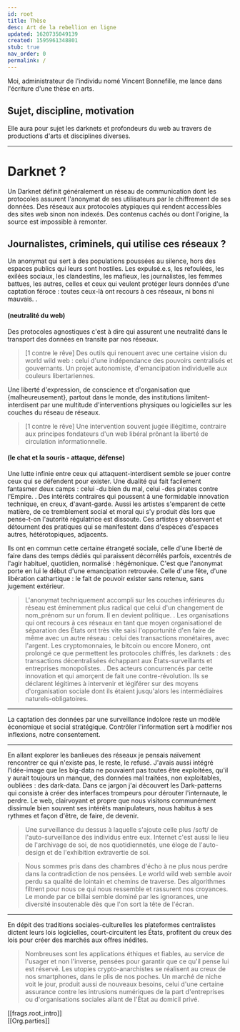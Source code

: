 ```yaml
---
id: root
title: Thèse
desc: Art de la rebellion en ligne
updated: 1620735049139
created: 1595961348801
stub: true
nav_order: 0
permalink: /
---
```

Moi, administrateur de l'individu nomé Vincent Bonnefille, me lance dans l'écriture d'une thèse en arts. 

## Sujet, discipline, motivation 
Elle aura pour sujet les darknets et profondeurs du web au travers de productions d'arts et disciplines diverses. 

---

# Darknet ?
Un Darknet définit généralement un réseau de communication dont les protocoles assurent l'anonymat de ses utilisateurs par le chiffrement de ses données. Des réseaux aux protocoles atypiques qui rendent accessibles des sites web sinon non indexés. Des contenus cachés ou dont l'origine, la source est impossible à remonter. 

## Journalistes, criminels, qui utilise ces réseaux ?
Un anonymat qui sert à des populations poussées au silence, hors des espaces publics qui leurs sont hostiles. Les expulsé.e.s, les refoulées, les exilées sociaux, les clandestins, les mafieux, les journalistes, les femmes battues, les autres, celles et ceux qui veulent protéger leurs données d'une captation féroce : toutes ceux-là ont recours à ces réseaux, ni bons ni mauvais. 
.
#### (neutralité du web)
Des protocoles agnostiques c'est à dire qui assurent une neutralité dans le transport des données en transite par nos réseaux. 
> [1 contre le rêve] Des outils qui renouent avec une certaine vision du world wild web : celui d'une indépendance des pouvoirs centralisés et gouvernants. Un projet autonomiste, d'emancipation individuelle aux couleurs libertariennes.

Une liberté d'expression, de conscience et d'organisation que {malheureusement}, partout dans le monde, des institutions limitent-interdisent par une multitude d'interventions physiques ou logicielles sur les couches du réseau de réseaux. 
> [1 contre le rêve] Une intervention souvent jugée illégitime, contraire aux principes fondateurs d'un web libéral prônant la liberté de circulation informationnelle.

#### (le chat et la souris - attaque, défense)
Une lutte infinie entre ceux qui attaquent-interdisent semble se jouer contre ceux qui se défendent pour exister. Une dualité qui fait facilement fantasmer deux camps : celui -du bien du mal, celui -des pirates contre l'Empire. 
.
Des intérêts contraires qui poussent à une formidable innovation technique, en creux, d'avant-garde. Aussi les artistes s'emparent de cette matière, de ce tremblement social et moral qui s'y produit dès lors que pense-t-on l'autorité régulatrice est dissoute. Ces artistes y observent et détournent des pratiques qui se manifestent dans d'espèces d'espaces autres, hétérotopiques, adjacents.

Ils ont en commun cette certaine étrangeté sociale, celle d'une liberté de faire dans des temps dédiés qui paraissent décorrélés parfois, excentrés de l'agir habituel, quotidien, normalisé : hégémonique. C'est que l'anonymat porte en lui le début d'une emancipation retrouvée. Celle d'une fête, d'une libération cathartique : le fait de pouvoir exister sans retenue, sans jugement extérieur. 

> L'anonymat techniquement accompli sur les couches inférieures du réseau est éminemment plus radical que celui d'un changement de nom_prénom sur un forum. Il en devient politique. 
.
Les organisations qui ont recours à ces réseaux en tant que moyen organisationel de séparation des États ont très vite saisi l'opportunité d'en faire de même avec un autre réseau : celui des transactions monétaires, avec l'argent. Les cryptomonnaies, le bitcoin ou encore Monero, ont prolongé ce que permettent les protocoles chiffrés, les darknets : des transactions décentralisées échappant aux États-surveillants et entreprises monopolistes.
.
Des acteurs concurrencés par cette innovation et qui amorçent de fait une contre-révolution. Ils se déclarent légitimes à intervenir et légiférer sur des moyens d'organisation sociale dont ils étaient jusqu'alors les intermédiaires naturels-obligatoires.

---

La captation des données par une surveillance indolore reste un modèle économique et social stratégique. Contrôler l'information sert à modifier nos inflexions, notre consentement.   

---  

En allant explorer les banlieues des réseaux je pensais naïvement rencontrer ce qui n'existe pas, le reste, le refusé. J'avais aussi intégré l'idée-image que les big-data ne pouvaient pas toutes être exploitées, qu'il y aurait toujours un manque, des données mal traitées, non exploitables, oubliées : des dark-data. Dans ce jargon j'ai découvert les Dark-patterns qui consiste à créer des interfaces trompeurs pour dérouter l'internaute, le perdre. Le web, clairvoyant et propre que nous visitons communément dissimule bien souvent ses intérêts manipulateurs, nous habitus à ses rythmes et façon d'être, de faire, de devenir.


 > Une surveillance du dessus à laquelle s'ajoute celle plus /soft/ de l'auto-surveillance des individus entre eux. Internet c'est aussi le lieu de l'archivage de soi, de nos quotidiennetés, une éloge de l'auto-design et de l'exhibition extravertie de soi. 
    
> Nous sommes pris dans des chambres d'écho à ne plus nous perdre dans la contradiction de nos pensées. Le world wild web semble avoir perdu sa qualité de lointain et chemins de traverse. Des algorithmes filtrent pour nous ce qui nous ressemble et rassurent nos croyances. Le monde par ce billai semble dominé par les ignorances, une diversité insoutenable dès que l'on sort la tête de l'écran. 

---

En dépit des traditions sociales-culturelles les plateformes centralistes dictent leurs lois logicielles, court-circuitent les États, profitent du creux des lois pour créer des marchés aux offres inédites. 

> Nombreuses sont les applications éthiques et fiables, au service de l'usager et non l'inverse, pensées pour garantir que ce qu'il pense lui est réservé. Les utopies crypto-anarchistes se réalisent au creux de nos smartphones, dans le plis de nos poches. Un marché de niche voit le jour, produit aussi de nouveaux besoins, celui d'une certaine assurance contre les intrusions numériques de la part d'entreprises ou d'organisations sociales allant de l'État au domicil privé. 


[[frags.root_intro]]   
[[Org.parties]]
